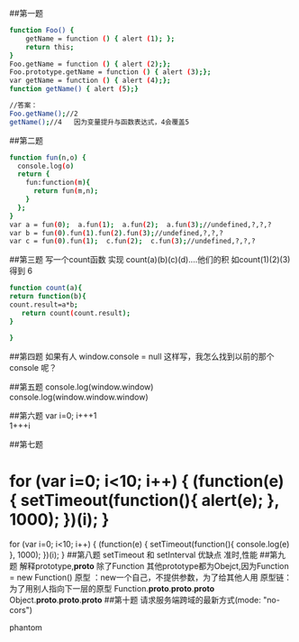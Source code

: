 ##第一题
```bash
function Foo() {
    getName = function () { alert (1); };
    return this;
}
Foo.getName = function () { alert (2);};
Foo.prototype.getName = function () { alert (3);};
var getName = function () { alert (4);};
function getName() { alert (5);}

//答案：
Foo.getName();//2  
getName();//4   因为变量提升与函数表达式，4会覆盖5
```
##第二题
```bash
function fun(n,o) {
  console.log(o)
  return {
    fun:function(m){
      return fun(m,n);
    }
  };
}
var a = fun(0);  a.fun(1);  a.fun(2);  a.fun(3);//undefined,?,?,? 
var b = fun(0).fun(1).fun(2).fun(3);//undefined,?,?,?
var c = fun(0).fun(1);  c.fun(2);  c.fun(3);//undefined,?,?,?
```
##第三题
写一个count函数 实现 count(a)(b)(c)(d)....他们的积 如count(1)(2)(3) 得到 6
```bash
function count(a){ 
return function(b){
count.result=a*b;
   return count(count.result);
}

}
```
##第四题
如果有人 window.console = null 这样写，我怎么找到以前的那个 console 呢？

##第五题
console.log(window.window)
console.log(window.window.window)

##第六题
var i=0;
i+++1  
1+++i

##第七题

for (var i=0; i<10; i++) {
    (function(e) {
      setTimeout(function(){
        alert(e); 
      }, 1000);
    })(i);
} 
=============================
for (var i=0; i<10; i++) {
    (function(e) {
      setTimeout(function(){
        console.log(e)
      }, 1000);
    })(i);
} 
##第八题
setTimeout 和 setInterval 优缺点 准时,性能
##第九题
解释prototype,__proto__
除了Function 其他prototype都为Obejct,因为Function = new Function()
原型  ：new一个自己，不提供参数，为了给其他人用
原型链： 为了用别人指向下一层的原型
Function.__proto__.__proto__.__proto__
Object.__proto__.__proto__.__proto__
##第十题
请求服务端跨域的最新方式(mode: "no-cors")

phantom

